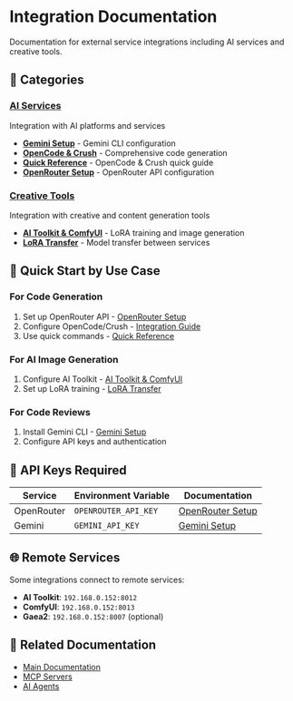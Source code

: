 # Integration Documentation

Documentation for external service integrations including AI services and creative tools.

## 📁 Categories

### [AI Services](./ai-services/)
Integration with AI platforms and services
- **[Gemini Setup](./ai-services/gemini-setup.md)** - Gemini CLI configuration
- **[OpenCode & Crush](./ai-services/opencode-crush.md)** - Comprehensive code generation
- **[Quick Reference](./ai-services/opencode-crush-ref.md)** - OpenCode & Crush quick guide
- **[OpenRouter Setup](./ai-services/openrouter-setup.md)** - OpenRouter API configuration

### [Creative Tools](./creative-tools/)
Integration with creative and content generation tools
- **[AI Toolkit & ComfyUI](./creative-tools/ai-toolkit-comfyui.md)** - LoRA training and image generation
- **[LoRA Transfer](./creative-tools/lora-transfer.md)** - Model transfer between services

## 🚀 Quick Start by Use Case

### For Code Generation
1. Set up OpenRouter API - [OpenRouter Setup](./ai-services/openrouter-setup.md)
2. Configure OpenCode/Crush - [Integration Guide](./ai-services/opencode-crush.md)
3. Use quick commands - [Quick Reference](./ai-services/opencode-crush-ref.md)

### For AI Image Generation
1. Configure AI Toolkit - [AI Toolkit & ComfyUI](./creative-tools/ai-toolkit-comfyui.md)
2. Set up LoRA training - [LoRA Transfer](./creative-tools/lora-transfer.md)

### For Code Reviews
1. Install Gemini CLI - [Gemini Setup](./ai-services/gemini-setup.md)
2. Configure API keys and authentication

## 🔑 API Keys Required

| Service | Environment Variable | Documentation |
|---------|---------------------|---------------|
| OpenRouter | `OPENROUTER_API_KEY` | [OpenRouter Setup](./ai-services/openrouter-setup.md) |
| Gemini | `GEMINI_API_KEY` | [Gemini Setup](./ai-services/gemini-setup.md) |

## 🌐 Remote Services

Some integrations connect to remote services:
- **AI Toolkit**: `192.168.0.152:8012`
- **ComfyUI**: `192.168.0.152:8013`
- **Gaea2**: `192.168.0.152:8007` (optional)

## 📖 Related Documentation

- [Main Documentation](../README.md)
- [MCP Servers](../mcp/servers.md)
- [AI Agents](../ai-agents/)
